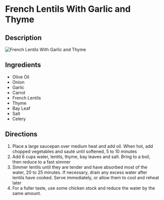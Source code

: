 # French Lentils With Garlic and Thyme

## Description
![French Lentils With Garlic and Thyme](https://www.themealdb.com/images/media/meals/vwwspt1487394060.jpg "French Lentils With Garlic and Thyme")

## Ingredients
- Olive Oil
- Onion
- Garlic
- Carrot
- French Lentils
- Thyme
- Bay Leaf
- Salt
- Celery

## Directions
1. Place a large saucepan over medium heat and add oil. When hot, add chopped vegetables and sauté until softened, 5 to 10 minutes
2. Add 6 cups water, lentils, thyme, bay leaves and salt. Bring to a boil, then reduce to a fast simmer
3. Simmer lentils until they are tender and have absorbed most of the water, 20 to 25 minutes. If necessary, drain any excess water after lentils have cooked. Serve immediately, or allow them to cool and reheat later
4. For a fuller taste, use some chicken stock and reduce the water by the same amount.
